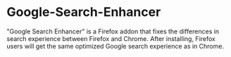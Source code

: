 # Google-Search-Enhancer
"Google Search Enhancer" is a Firefox addon that fixes the differences in search experience between Firefox and Chrome. After installing, Firefox users will get the same optimized Google search experience as in Chrome.
